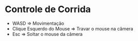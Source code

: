 # Controle de Corrida

- WASD => Movimentação
- Clique Esquerdo do Mouse => Travar o mouse na câmera
- Esc => Soltar o mouse da câmera
